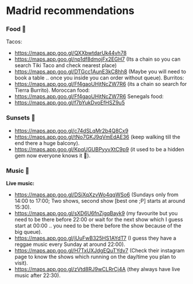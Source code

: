 # Madrid recommendations
### Food 🤤
Tacos:
- https://maps.app.goo.gl/QXXbwtdarUk44vh78
- https://maps.app.goo.gl/np1df8dmojFx2EGH7 (Its a chain so you can search Tiki Taco and check nearest place)
- https://maps.app.goo.gl/DTGcc1AunE3kC8hh8 (Maybe you will need to book a table .. once you inside you can order without queue).
Burritos:
- https://maps.app.goo.gl/Ff4gaoUHjtNcZW7R6 (its a chain so search for Tierra Burrito).
Moroccan food:
- https://maps.app.goo.gl/Ff4gaoUHjtNcZW7R6
Senegals food:
- https://maps.app.goo.gl/f7bYukDvoEfHSZ9u5

### Sunsets 🌅
- https://maps.app.goo.gl/c74dSLqMr2b4Q8Cx9
- https://maps.app.goo.gl/tNo7GKJ9qVmEdAE36 (keep walking till the end there a huge balcony).
- https://maps.app.goo.gl/KpqUGUBPyyvXtC9p9 (it used to be a hidden gem now everyone knows it 💩).

### Music 👻
**Live music:**
- https://maps.app.goo.gl/DSiXqXzvWo4qqWSo6 (Sundays only from 14:00 to 17:00; Two shows, second show [best one ;P] starts at around 15:30).
- https://maps.app.goo.gl/sXD6U6fnZjgqBayk9 (my favourite but you need to be there before 22:00 or wait for the next show which I guess start at 00:00 .. you need to be there before the show because of the big queue).
- https://maps.app.goo.gl/jUuFwB325HS1AYdT7 (I guess they have a reggae music every Sunday at around 22:00).
- https://maps.app.goo.gl/H7TxUXJdgEQuTYdv7 (Check their instagram page to know the shows which running on the day/time you plan to visit).
- https://maps.app.goo.gl/zVtd8RJ9wCLRrCj4A (they always have live music after 22:30).
